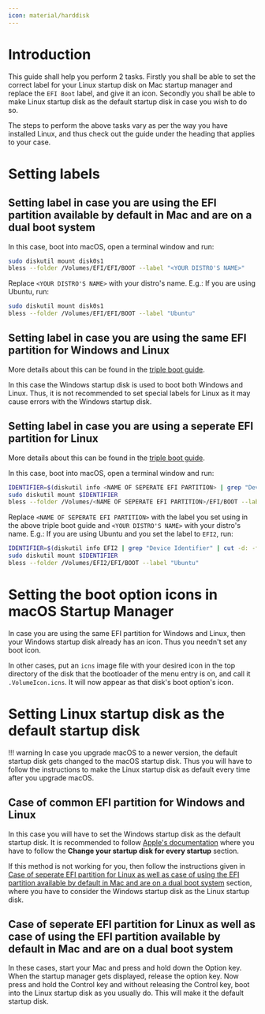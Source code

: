 ```yaml
---
icon: material/harddisk
---
```


# Introduction

This guide shall help you perform 2 tasks. Firstly you shall be able to set the correct label for your Linux startup disk on Mac startup manager and replace the `EFI Boot` label, and give it an icon. Secondly you shall be able to make Linux startup disk as the default startup disk in case you wish to do so.

The steps to perform the above tasks vary as per the way you have installed Linux, and thus check out the guide under the heading that applies to your case.

# Setting labels

## Setting label in case you are using the EFI partition available by default in Mac and are on a dual boot system

In this case, boot into macOS, open a terminal window and run:

```bash
sudo diskutil mount disk0s1
bless --folder /Volumes/EFI/EFI/BOOT --label "<YOUR DISTRO'S NAME>"
```

Replace `<YOUR DISTRO'S NAME>` with your distro's name. E.g.: If you are using Ubuntu, run:

```bash
sudo diskutil mount disk0s1
bless --folder /Volumes/EFI/EFI/BOOT --label "Ubuntu"
```

## Setting label in case you are using the same EFI partition for Windows and Linux

More details about this can be found in the [triple boot guide](https://wiki.t2linux.org/guides/windows/#using-the-same-efi-partition).

In this case the Windows startup disk is used to boot both Windows and Linux. Thus, it is not recommended to set special labels for Linux as it may cause errors with the Windows startup disk.

## Setting label in case you are using a seperate EFI partition for Linux

More details about this can be found in the [triple boot guide](https://wiki.t2linux.org/guides/windows/#using-seperate-efi-partitions).

In this case, boot into macOS, open a terminal window and run:

```bash
IDENTIFIER=$(diskutil info <NAME OF SEPERATE EFI PARTITION> | grep "Device Identifier" | cut -d: -f2 | xargs)
sudo diskutil mount $IDENTIFIER
bless --folder /Volumes/<NAME OF SEPERATE EFI PARTITION>/EFI/BOOT --label "<YOUR DISTRO'S NAME>"
```

Replace `<NAME OF SEPERATE EFI PARTITION>` with the label you set using in the above triple boot guide and `<YOUR DISTRO'S NAME>` with your distro's name. E.g.: If you are using Ubuntu and you set the label to `EFI2`, run:

```bash
IDENTIFIER=$(diskutil info EFI2 | grep "Device Identifier" | cut -d: -f2 | xargs)
sudo diskutil mount $IDENTIFIER
bless --folder /Volumes/EFI2/EFI/BOOT --label "Ubuntu"
```

# Setting the boot option icons in macOS Startup Manager

In case you are using the same EFI partition for Windows and Linux, then your Windows startup disk already has an icon. Thus you needn't set any boot icon.

In other cases, put an `icns` image file with your desired icon in the top directory of the disk that the bootloader of the menu entry is on, and call it `.VolumeIcon.icns`. It will now appear as that disk's boot option's icon.

# Setting Linux startup disk as the default startup disk

!!! warning
    In case you upgrade macOS to a newer version, the default startup disk gets changed to the macOS startup disk. Thus you will have to follow the instructions to make the Linux startup disk as default every time after you upgrade macOS.

## Case of common EFI partition for Windows and Linux

In this case you will have to set the Windows startup disk as the default startup disk. It is recommended to follow [Apple's documentation](https://support.apple.com/en-in/guide/mac-help/mchlp1034/mac) where you have to follow the **Change your startup disk for every startup** section.

If this method is not working for you, then follow the instructions given in [Case of seperate EFI partition for Linux as well as case of using the EFI partition available by default in Mac and are on a dual boot system](https://wiki.t2linux.org/guides/startup-manager/#case-of-seperate-efi-partition-for-linux-as-well-as-case-of-using-the-efi-partition-available-by-default-in-mac-and-are-on-a-dual-boot-system) section, where you have to consider the Windows startup disk as the Linux startup disk.

## Case of seperate EFI partition for Linux as well as case of using the EFI partition available by default in Mac and are on a dual boot system

In these cases, start your Mac and press and hold down the Option key. When the startup manager gets displayed, release the option key. Now press and hold the Control key and without releasing the Control key, boot into the Linux startup disk as you usually do. This will make it the default startup disk.
